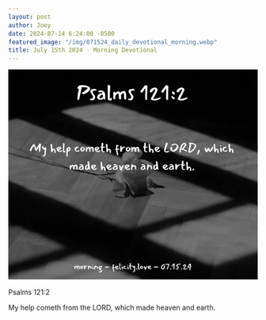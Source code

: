 ```yaml
---
layout: post
author: Joey
date: 2024-07-14 6:24:00 -0500
featured_image: "/img/071524_daily_devotional_morning.webp"
title: July 15th 2024 - Morning Devotional
---
```


[![July 15th 2024 - Morning Devotional](/img/071524_daily_devotional_morning.webp)](/img/071524_daily_devotional_morning.webp)

Psalms 121:2

My help cometh from the LORD, which made heaven and earth.

<!-- <hr>

Please consider purchasing a mug to support the page by clicking the image below, thank you!

[![June 20th 2024 - Morning Devotional - Mug](/img/mugs/061124_morning_mug.webp)](https://www.joeybrinkman.com/shop) -->